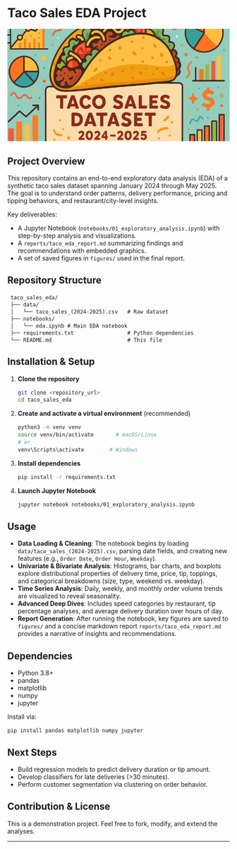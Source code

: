 # Taco Sales EDA Project

![Taco Sales EDA](image.png)

## Project Overview

This repository contains an end-to-end exploratory data analysis (EDA) of a synthetic taco sales dataset spanning January 2024 through May 2025. The goal is to understand order patterns, delivery performance, pricing and tipping behaviors, and restaurant/city-level insights.

Key deliverables:

* A Jupyter Notebook (`notebooks/01_exploratory_analysis.ipynb`) with step-by-step analysis and visualizations.
* A `reports/taco_eda_report.md` summarizing findings and recommendations with embedded graphics.
* A set of saved figures in `figures/` used in the final report.

## Repository Structure

```
 taco_sales_eda/
 ├── data/
 │   └── taco_sales_(2024-2025).csv   # Raw dataset
 ├── notebooks/
 │   └── eda.ipynb # Main EDA notebook
 ├── requirements.txt                 # Python dependencies
 └── README.md                        # This file
```

## Installation & Setup

1. **Clone the repository**

   ```bash
   git clone <repository_url>
   cd taco_sales_eda
   ```

2. **Create and activate a virtual environment** (recommended)

   ```bash
   python3 -m venv venv
   source venv/bin/activate       # macOS/Linux
   # or
   venv\Scripts\activate        # Windows
   ```

3. **Install dependencies**

   ```bash
   pip install -r requirements.txt
   ```

4. **Launch Jupyter Notebook**

   ```bash
   jupyter notebook notebooks/01_exploratory_analysis.ipynb
   ```

## Usage

* **Data Loading & Cleaning**: The notebook begins by loading `data/taco_sales_(2024-2025).csv`, parsing date fields, and creating new features (e.g., `Order Date`, `Order Hour`, `Weekday`).
* **Univariate & Bivariate Analysis**: Histograms, bar charts, and boxplots explore distributional properties of delivery time, price, tip, toppings, and categorical breakdowns (size, type, weekend vs. weekday).
* **Time Series Analysis**: Daily, weekly, and monthly order volume trends are visualized to reveal seasonality.
* **Advanced Deep Dives**: Includes speed categories by restaurant, tip percentage analyses, and average delivery duration over hours of day.
* **Report Generation**: After running the notebook, key figures are saved to `figures/` and a concise markdown report `reports/taco_eda_report.md` provides a narrative of insights and recommendations.

## Dependencies

* Python 3.8+
* pandas
* matplotlib
* numpy
* jupyter

Install via:

```
pip install pandas matplotlib numpy jupyter
```

## Next Steps

* Build regression models to predict delivery duration or tip amount.
* Develop classifiers for late deliveries (>30 minutes).
* Perform customer segmentation via clustering on order behavior.

## Contribution & License

This is a demonstration project. Feel free to fork, modify, and extend the analyses.

---
